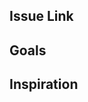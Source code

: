 ## Issue Link
<!-- ⚠️ If an issue doesn't exist, remove this section. -->
<!-- Include the issue number. -->
<!-- 
	If the pull request intend to close the issue, use `Closes` keyword before the issue number.
	Example: `Closes #42.`
-->

## Goals
<!-- List the high-level objectives of this pull request. -->
<!-- Include any relevant context. -->

## Inspiration
<!-- ⚠️ If you did relate the pull request to an issue, remove this section. -->
<!-- List all the resources you used. Give credits to authors. -->
<!-- If you did not get inspired by others, remove this section. -->